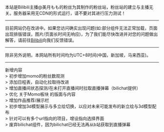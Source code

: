 本站是Bilibili主播@美月もも的粉丝为其制作的粉丝站，粉丝站的建立与主播无关。服务器采用无CDN的形式运行，请不要对其进行压力测试！
<br>
<hr>
目前网站仍在改进中。如果您访问确实出现问题(如:部分组件无法正常加载，页面出现排版错误，图片/页面长时间无响应)，为了我们能尽快改进并对您的问题做出解答，请前往<a href="https://space.bilibili.com/11022578">Bilibili</a>向我们反馈错误。
<br>
<hr>
除非另外说明，本网站所有时间均为UTC+8时间(中国，新加坡，马来西亚)。
<br>
<hr>
<div class="mdui-typo-title">新增内容</div>
> 初步增加momo的粉丝数观测
<br>
> 添加日程表，自动化拉取待改进
<br>
> 增加直播间状态探测/在未打开直播间时拉取直播弹幕（bilichat提供）
<br>
> 优化 关于Momo板块 的版面与内容
<br>
> 增加作品推荐/展示栏
<br>
> 初步增加3d模型展示与多立绘切换，以应对未来可能发布的新立绘与3d模型配布
<br>
> 针对可以有多个url指向的项目，增设指向选择界面
<br>
> 废弃bilichat组件，因为bilichat已经无法再从b站获取到直播弹幕